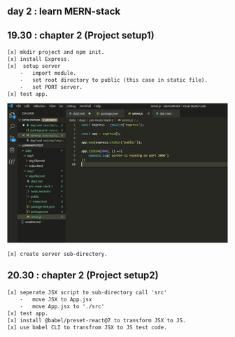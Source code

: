 ## day 2 : learn MERN-stack

## 19.30    :   chapter 2 (Project setup1)

    [x] mkdir project and npm init.
    [x] install Express.
    [x]  setup server
        -   import module.
        -   set root directory to public (this case in static file).
        -   set PORT server.
    [x] test app.

![](https://github.com/caption01/learnwithText/blob/master/daily/day2/day2Record/image/projectSetup.JPG) 

    [x] create server sub-directory.


## 20.30    :   chapter 2 (Project setup2)  

    [x] seperate JSX script to sub-directory call 'src'
        -   move JSX to App.jsx
        -   move App.jsx to './src'
    [x] test app.
    [x] install @babel/preset-react@7 to transform JSX to JS.
    [x] use babel CLI to transfrom JSX to JS test code.
    